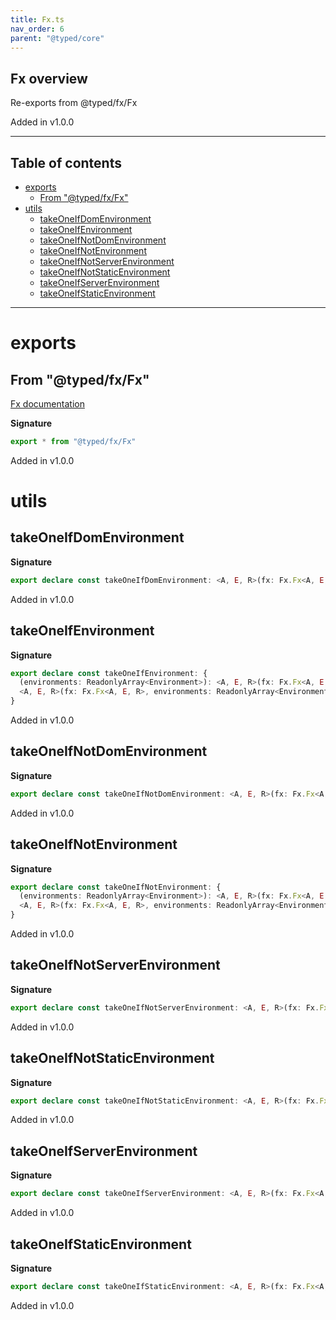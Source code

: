 ```yaml
---
title: Fx.ts
nav_order: 6
parent: "@typed/core"
---
```


## Fx overview

Re-exports from @typed/fx/Fx

Added in v1.0.0

---

<h2 class="text-delta">Table of contents</h2>

- [exports](#exports)
  - [From "@typed/fx/Fx"](#from-typedfxfx)
- [utils](#utils)
  - [takeOneIfDomEnvironment](#takeoneifdomenvironment)
  - [takeOneIfEnvironment](#takeoneifenvironment)
  - [takeOneIfNotDomEnvironment](#takeoneifnotdomenvironment)
  - [takeOneIfNotEnvironment](#takeoneifnotenvironment)
  - [takeOneIfNotServerEnvironment](#takeoneifnotserverenvironment)
  - [takeOneIfNotStaticEnvironment](#takeoneifnotstaticenvironment)
  - [takeOneIfServerEnvironment](#takeoneifserverenvironment)
  - [takeOneIfStaticEnvironment](#takeoneifstaticenvironment)

---

# exports

## From "@typed/fx/Fx"

[Fx documentation](https://tylors.github.io/typed/fx/Fx.ts.html)

**Signature**

```ts
export * from "@typed/fx/Fx"
```

Added in v1.0.0

# utils

## takeOneIfDomEnvironment

**Signature**

```ts
export declare const takeOneIfDomEnvironment: <A, E, R>(fx: Fx.Fx<A, E, R>) => Fx.Fx<A, E, CurrentEnvironment | R>
```

Added in v1.0.0

## takeOneIfEnvironment

**Signature**

```ts
export declare const takeOneIfEnvironment: {
  (environments: ReadonlyArray<Environment>): <A, E, R>(fx: Fx.Fx<A, E, R>) => Fx.Fx<A, E, CurrentEnvironment | R>
  <A, E, R>(fx: Fx.Fx<A, E, R>, environments: ReadonlyArray<Environment>): Fx.Fx<A, E, CurrentEnvironment | R>
}
```

Added in v1.0.0

## takeOneIfNotDomEnvironment

**Signature**

```ts
export declare const takeOneIfNotDomEnvironment: <A, E, R>(fx: Fx.Fx<A, E, R>) => Fx.Fx<A, E, CurrentEnvironment | R>
```

Added in v1.0.0

## takeOneIfNotEnvironment

**Signature**

```ts
export declare const takeOneIfNotEnvironment: {
  (environments: ReadonlyArray<Environment>): <A, E, R>(fx: Fx.Fx<A, E, R>) => Fx.Fx<A, E, CurrentEnvironment | R>
  <A, E, R>(fx: Fx.Fx<A, E, R>, environments: ReadonlyArray<Environment>): Fx.Fx<A, E, CurrentEnvironment | R>
}
```

Added in v1.0.0

## takeOneIfNotServerEnvironment

**Signature**

```ts
export declare const takeOneIfNotServerEnvironment: <A, E, R>(fx: Fx.Fx<A, E, R>) => Fx.Fx<A, E, CurrentEnvironment | R>
```

Added in v1.0.0

## takeOneIfNotStaticEnvironment

**Signature**

```ts
export declare const takeOneIfNotStaticEnvironment: <A, E, R>(fx: Fx.Fx<A, E, R>) => Fx.Fx<A, E, CurrentEnvironment | R>
```

Added in v1.0.0

## takeOneIfServerEnvironment

**Signature**

```ts
export declare const takeOneIfServerEnvironment: <A, E, R>(fx: Fx.Fx<A, E, R>) => Fx.Fx<A, E, CurrentEnvironment | R>
```

Added in v1.0.0

## takeOneIfStaticEnvironment

**Signature**

```ts
export declare const takeOneIfStaticEnvironment: <A, E, R>(fx: Fx.Fx<A, E, R>) => Fx.Fx<A, E, CurrentEnvironment | R>
```

Added in v1.0.0
